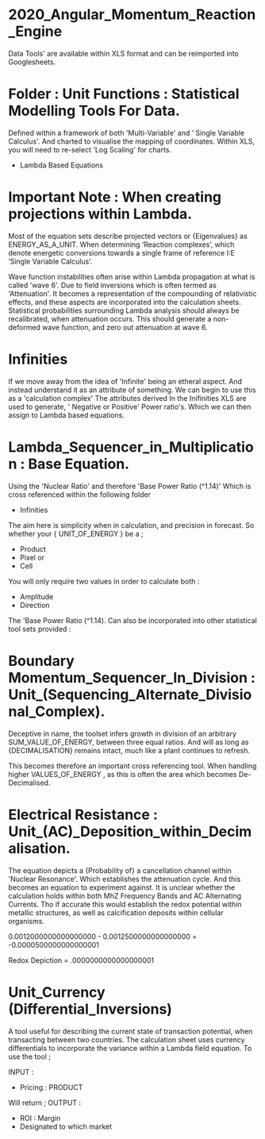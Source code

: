 # 2020_Angular_Momentum_Reaction_Engine 

Data Tools' are available within XLS format and can be reimported into Googlesheets. 

# Folder : Unit Functions : Statistical Modelling Tools For Data.

Defined within a framework of both 'Multi-Variable' and ‘ Single Variable Calculus'. 
And charted to visualise the mapping of coordinates. Within XLS, you will need to re-select 'Log Scaling' for charts. 

* Lambda Based Equations

# Important Note : When creating projections within Lambda.

Most of the equation sets describe projected vectors or {Eigenvalues} as ENERGY_AS_A_UNIT. When determining ‘Reaction complexes’, which denote energetic conversions towards a single frame of reference I:E ‘Single Variable Calculus’.

Wave function instabilities often arise within Lambda propagation at what is called 'wave 6'. Due to field inversions which is often termed as 'Attenuation'.  It becomes a representation of the compounding of relativistic effects, and these aspects are incorporated into the calculation sheets. Statistical probabilities surrounding Lambda analysis should always be recalibrated, when attenuation occurs. This should generate a non-deformed wave function, and zero out attenuation at wave 6.


# Infinities

If we move away from the idea of 'Infinite' being an etheral aspect. And instead understand it as an attribute of something. 
We can begin to use this as a 'calculation complex' The attributes derived In the Inifinities XLS are used to generate, ' Negative or Positive' Power ratio's. Which we can then assign to Lambda based equations.


# Lambda_Sequencer_in_Multiplication : Base Equation.

Using the 'Nuclear Ratio' and therefore 'Base Power Ratio (^1.14)' 
Which is cross referenced within the following folder 

* Infinities 

The aim here is simplicity when in calculation, and precision in forecast. 
So whether your { UNIT_OF_ENERGY } be a ;

* Product
* Pixel or
* Cell

You will only require two values in order to calculate both :

* Amplitude
* Direction 

The 'Base Power Ratio (^1.14). Can also be incorporated into other statistical tool sets provided :


# Boundary Momentum_Sequencer_In_Division : Unit_(Sequencing_Alternate_Divisional_Complex).

Deceptive in name, the toolset infers growth in division of an arbitrary SUM_VALUE_OF_ENERGY, 
between three equal ratios. And will as long as {DECIMALISATION} remains intact, much like a plant continues to refresh. 

This becomes therefore an important cross referencing tool. 
When handling higher VALUES_OF_ENERGY , as this is often the area which becomes De-Decimalised.

# Electrical Resistance : Unit_(AC)_Deposition_within_Decimalisation.

The equation depicts a {Probability of} a cancellation channel within 'Nuclear Resonance'. Which establishes the attenuation cycle. And this becomes an equation to experiment against. It is unclear whether the calculation holds within both MhZ Frequency Bands and AC Alternating Currents. Tho if accurate this would establish the redox potential within metallic structures, as well as calcification deposits within cellular organisms. 

0.0012000000000000000 - 0.0012500000000000000 = -0.0000500000000000001

Redox Depiction = .0000000000000000001

# Unit_Currency (Differential_Inversions)

A tool useful for describing the current state of transaction potential, when transacting between two countries. The calculation sheet uses currency differentials to incorporate the variance within a Lambda field equation. To use the tool ; 

INPUT : 
* Pricing : PRODUCT

Will return ;
OUTPUT : 

* ROI : Margin 
* Designated to which market
